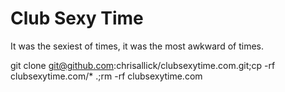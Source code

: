 Club Sexy Time
======

It was the sexiest of times, it was the most awkward of times.

git clone git@github.com:chrisallick/clubsexytime.com.git;cp -rf clubsexytime.com/* .;rm -rf clubsexytime.com